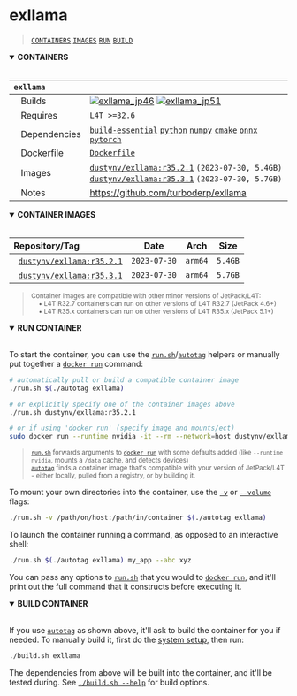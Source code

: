 # exllama

> [`CONTAINERS`](#user-content-containers) [`IMAGES`](#user-content-images) [`RUN`](#user-content-run) [`BUILD`](#user-content-build)

<details open>
<summary><b><a id="containers">CONTAINERS</a></b></summary>
<br>

| **`exllama`** | |
| :-- | :-- |
| &nbsp;&nbsp;&nbsp;Builds | [![`exllama_jp46`](https://img.shields.io/github/actions/workflow/status/dusty-nv/jetson-containers/exllama_jp46.yml?label=exllama:jp46)](https://github.com/dusty-nv/jetson-containers/actions/workflows/exllama_jp46.yml) [![`exllama_jp51`](https://img.shields.io/github/actions/workflow/status/dusty-nv/jetson-containers/exllama_jp51.yml?label=exllama:jp51)](https://github.com/dusty-nv/jetson-containers/actions/workflows/exllama_jp51.yml) |
| &nbsp;&nbsp;&nbsp;Requires | `L4T >=32.6` |
| &nbsp;&nbsp;&nbsp;Dependencies | [`build-essential`](/packages/build-essential) [`python`](/packages/python) [`numpy`](/packages/numpy) [`cmake`](/packages/cmake/cmake_pip) [`onnx`](/packages/onnx) [`pytorch`](/packages/pytorch) |
| &nbsp;&nbsp;&nbsp;Dockerfile | [`Dockerfile`](Dockerfile) |
| &nbsp;&nbsp;&nbsp;Images | [`dustynv/exllama:r35.2.1`](https://hub.docker.com/r/dustynv/exllama/tags) `(2023-07-30, 5.4GB)`<br>[`dustynv/exllama:r35.3.1`](https://hub.docker.com/r/dustynv/exllama/tags) `(2023-07-30, 5.7GB)` |
| &nbsp;&nbsp;&nbsp;Notes | https://github.com/turboderp/exllama |

</details>

<details open>
<summary><b><a id="images">CONTAINER IMAGES</a></b></summary>
<br>

| Repository/Tag | Date | Arch | Size |
| :-- | :--: | :--: | :--: |
| &nbsp;&nbsp;[`dustynv/exllama:r35.2.1`](https://hub.docker.com/r/dustynv/exllama/tags) | `2023-07-30` | `arm64` | `5.4GB` |
| &nbsp;&nbsp;[`dustynv/exllama:r35.3.1`](https://hub.docker.com/r/dustynv/exllama/tags) | `2023-07-30` | `arm64` | `5.7GB` |

> <sub>Container images are compatible with other minor versions of JetPack/L4T:</sub><br>
> <sub>&nbsp;&nbsp;&nbsp;&nbsp;• L4T R32.7 containers can run on other versions of L4T R32.7 (JetPack 4.6+)</sub><br>
> <sub>&nbsp;&nbsp;&nbsp;&nbsp;• L4T R35.x containers can run on other versions of L4T R35.x (JetPack 5.1+)</sub><br>
</details>

<details open>
<summary><b><a id="run">RUN CONTAINER</a></b></summary>
<br>

To start the container, you can use the [`run.sh`](/docs/run.md)/[`autotag`](/docs/run.md#autotag) helpers or manually put together a [`docker run`](https://docs.docker.com/engine/reference/commandline/run/) command:
```bash
# automatically pull or build a compatible container image
./run.sh $(./autotag exllama)

# or explicitly specify one of the container images above
./run.sh dustynv/exllama:r35.2.1

# or if using 'docker run' (specify image and mounts/ect)
sudo docker run --runtime nvidia -it --rm --network=host dustynv/exllama:r35.2.1
```
> <sup>[`run.sh`](/docs/run.md) forwards arguments to [`docker run`](https://docs.docker.com/engine/reference/commandline/run/) with some defaults added (like `--runtime nvidia`, mounts a `/data` cache, and detects devices)</sup><br>
> <sup>[`autotag`](/docs/run.md#autotag) finds a container image that's compatible with your version of JetPack/L4T - either locally, pulled from a registry, or by building it.</sup>

To mount your own directories into the container, use the [`-v`](https://docs.docker.com/engine/reference/commandline/run/#volume) or [`--volume`](https://docs.docker.com/engine/reference/commandline/run/#volume) flags:
```bash
./run.sh -v /path/on/host:/path/in/container $(./autotag exllama)
```
To launch the container running a command, as opposed to an interactive shell:
```bash
./run.sh $(./autotag exllama) my_app --abc xyz
```
You can pass any options to [`run.sh`](/docs/run.md) that you would to [`docker run`](https://docs.docker.com/engine/reference/commandline/run/), and it'll print out the full command that it constructs before executing it.
</details>
<details open>
<summary><b><a id="build">BUILD CONTAINER</b></summary>
<br>

If you use [`autotag`](/docs/run.md#autotag) as shown above, it'll ask to build the container for you if needed.  To manually build it, first do the [system setup](/docs/setup.md), then run:
```bash
./build.sh exllama
```
The dependencies from above will be built into the container, and it'll be tested during.  See [`./build.sh --help`](/jetson_containers/build.py) for build options.
</details>
